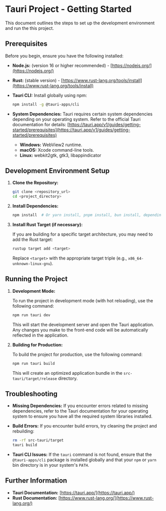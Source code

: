 # Tauri Project - Getting Started

This document outlines the steps to set up the development environment and run the this project.

## Prerequisites

Before you begin, ensure you have the following installed:

*   **Node.js:** (version 16 or higher recommended) - [https://nodejs.org/](https://nodejs.org/)
*   **Rust:** (stable version) - [https://www.rust-lang.org/tools/install](https://www.rust-lang.org/tools/install)
*   **Tauri CLI:**  Install globally using npm:

    ```bash
    npm install -g @tauri-apps/cli
    ```

*   **System Dependencies:** Tauri requires certain system dependencies depending on your operating system.  Refer to the official Tauri documentation for details: [https://tauri.app/v1/guides/getting-started/prerequisites](https://tauri.app/v1/guides/getting-started/prerequisites)

    *   **Windows:**  WebView2 runtime.
    *   **macOS:**  Xcode command-line tools.
    *   **Linux:**  webkit2gtk, gtk3, libappindicator

## Development Environment Setup

1.  **Clone the Repository:**

    ```bash
    git clone <repository_url>
    cd <project_directory>
    ```

2.  **Install Dependencies:**

    ```bash
    npm install  # Or yarn install, pnpm install, bun install, depending on your package manager
    ```

3.  **Install Rust Target (if necessary):**

    If you are building for a specific target architecture, you may need to add the Rust target:

    ```bash
    rustup target add <target>
    ```

    Replace `<target>` with the appropriate target triple (e.g., `x86_64-unknown-linux-gnu`).

## Running the Project

1.  **Development Mode:**

    To run the project in development mode (with hot reloading), use the following command:

    ```bash
    npm run tauri dev
    ```

    This will start the development server and open the Tauri application.  Any changes you make to the front-end code will be automatically reflected in the application.

2.  **Building for Production:**

    To build the project for production, use the following command:

    ```bash
    npm run tauri build
    ```

    This will create an optimized application bundle in the `src-tauri/target/release` directory.

## Troubleshooting

*   **Missing Dependencies:** If you encounter errors related to missing dependencies, refer to the Tauri documentation for your operating system to ensure you have all the required system libraries installed.
*   **Build Errors:** If you encounter build errors, try cleaning the project and rebuilding:

    ```bash
    rm -rf src-tauri/target
    tauri build
    ```

*   **Tauri CLI Issues:** If the `tauri` command is not found, ensure that the `@tauri-apps/cli` package is installed globally and that your `npm` or `yarn` bin directory is in your system's `PATH`.

## Further Information

*   **Tauri Documentation:** [https://tauri.app/](https://tauri.app/)
*   **Rust Documentation:** [https://www.rust-lang.org/](https://www.rust-lang.org/)
